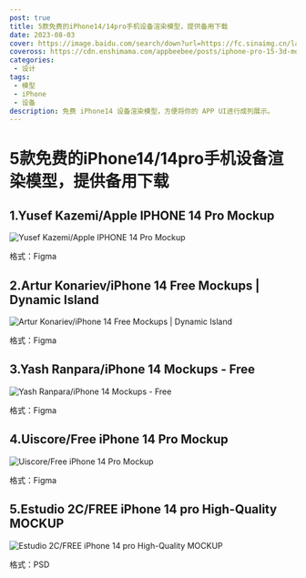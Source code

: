```yaml
---
post: true
title: 5款免费的iPhone14/14pro手机设备渲染模型，提供备用下载
date: 2023-08-03
cover: https://image.baidu.com/search/down?url=https://fc.sinaimg.cn/large/6364aa43gy1hlbmt59d9kj20k00dcjyw.jpg
coveross: https://cdn.enshimama.com/appbeebee/posts/iphone-pro-15-3d-mockups-free.gif
categories:
 - 设计
tags:
 - 模型
 - iPhone
 - 设备
description: 免费 iPhone14 设备渲染模型，方便将你的 APP UI进行成列展示。
---
```

# 5款免费的iPhone14/14pro手机设备渲染模型，提供备用下载

## 1.Yusef Kazemi/Apple IPHONE 14 Pro Mockup
![Yusef Kazemi/Apple IPHONE 14 Pro Mockup](https://image.baidu.com/search/down?url=https://fc.sinaimg.cn/large/6364aa43gy1hlbiz0wxf7j20k00dcgsc.jpg)

格式：Figma 

<ArticleLink via="post" :work="{
    title: 'Yusef Kazemi/Apple IPHONE 14 Pro Mockup',
    view: 'https://www.figma.com/community/file/1149609863150426337',
    github: '',
    via:'https://dribbble.com/shots/19347489-Apple-IPHONE-14-Pro-Mockup',
    linkpan:'https://pan.baidu.com/s/1NZWW2mJ3bdaMo7okpNjHyw?pwd=pu5d',
    coveross: '',
    beecode: '',
    viewtit: '官方下载',
    wxwords: '',
    }" />


## 2.Artur Konariev/iPhone 14 Free Mockups | Dynamic Island
![Artur Konariev/iPhone 14 Free Mockups | Dynamic Island](https://image.baidu.com/search/down?url=https://fc.sinaimg.cn/large/6364aa43gy1hlbiz0wyo0j20k00dcgwh.jpg)

格式：Figma

<ArticleLink via="post" :work="{
    title: 'Artur Konariev/iPhone 14 Free Mockups | Dynamic Island',
    view: 'https://www.figma.com/community/file/1149751350366002562',
    github: '',
    via: 'https://dribbble.com/shots/19335704-iPhone-14-Free-Mockups-Dynamic-Island',
    linkpan:'https://pan.baidu.com/s/1_CGT0SA74uaTfHU2noSUxA?pwd=xs4q',
    coveross: '',
    beecode: '',
    viewtit: '官方下载',
    wxwords: '',
    }" />

## 3.Yash Ranpara/iPhone 14 Mockups - Free
![Yash Ranpara/iPhone 14 Mockups - Free](https://image.baidu.com/search/down?url=https://fc.sinaimg.cn/large/6364aa43gy1hlbmlwelx4j20k00dc44l.jpg)

格式：Figma

<ArticleLink via="post" :work="{
    title: 'Yash Ranpara/iPhone 14 Mockups - Free',
    view: 'https://www.figma.com/community/file/1155147792420627111',
    github: '',
    via: 'https://dribbble.com/shots/19479946-iPhone-14-Mockups-Free',
    linkpan:'https://pan.baidu.com/s/1BZhbtIhPl5ErMD2DIG7z7A?pwd=d6d3',
    coveross: '',
    beecode: '',
    viewtit: '官方下载',
    wxwords: '',
    }" />

## 4.Uiscore/Free iPhone 14 Pro Mockup
![Uiscore/Free iPhone 14 Pro Mockup](https://image.baidu.com/search/down?url=https://fc.sinaimg.cn/large/6364aa43gy1hlbmt59d9kj20k00dcjyw.jpg)

格式：Figma

<ArticleLink via="post" :work="{
    title: 'Uiscore/Free iPhone 14 Pro Mockup',
    view: 'https://www.figma.com/community/file/1150116885670897326',
    github: '',
    via: 'https://dribbble.com/shots/19353283-Free-iPhone-14-Pro-Mockup',
    linkpan:'https://pan.baidu.com/s/1E7kom5UG95uxgF6K376U0w?pwd=qe33',
    coveross: '',
    beecode: '',
    viewtit: '官方下载',
    wxwords: '',
    }" />
    
## 5.Estudio 2C/FREE iPhone 14 pro High-Quality MOCKUP
![Estudio 2C/FREE iPhone 14 pro High-Quality MOCKUP](https://image.baidu.com/search/down?url=https://fc.sinaimg.cn/large/6364aa43gy1hlbnxqthh8j20k00dctft.jpg)

格式：PSD

<ArticleLink via="post" :work="{
    title: 'Estudio 2C/FREE iPhone 14 pro High-Quality MOCKUP',
    view: 'https://drive.google.com/drive/folders/1u4NGWr5i1e8Ul9kQTK-vM9f6AXSoB06r',
    github: '',
    via: 'https://www.behance.net/gallery/179844555/FREE-iPhone-14-pro-High-Quality-MOCKUP',
    linkpan:'https://pan.baidu.com/s/1V5FrWqh7eVPzzbArz3Gnog?pwd=axxx',
    coveross: '',
    beecode: '',
    viewtit: '官方下载',
    wxwords: '',
    }" />